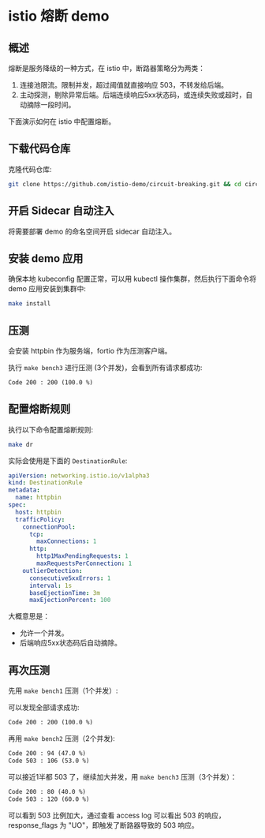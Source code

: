 # istio 熔断 demo

## 概述

熔断是服务降级的一种方式，在 istio 中，断路器策略分为两类：
1. 连接池限流。限制并发，超过阈值就直接响应 503，不转发给后端。
2. 主动探测，剔除异常后端。后端连续响应5xx状态码，或连续失败或超时，自动摘除一段时间。

下面演示如何在 istio 中配置熔断。

## 下载代码仓库

克隆代码仓库:

```bash
git clone https://github.com/istio-demo/circuit-breaking.git && cd circuit-breaking
```

## 开启 Sidecar 自动注入

将需要部署 demo 的命名空间开启 sidecar 自动注入。

## 安装 demo 应用

确保本地 kubeconfig 配置正常，可以用 kubectl 操作集群，然后执行下面命令将 demo 应用安装到集群中:

```bash
make install
```

## 压测

会安装 httpbin 作为服务端，fortio 作为压测客户端。

执行 `make bench3` 进行压测 (3个并发)，会看到所有请求都成功:

```txt
Code 200 : 200 (100.0 %)
```

## 配置熔断规则

执行以下命令配置熔断规则:

```bash
make dr
```

实际会使用是下面的 `DestinationRule`:

```yaml
apiVersion: networking.istio.io/v1alpha3
kind: DestinationRule
metadata:
  name: httpbin
spec:
  host: httpbin
  trafficPolicy:
    connectionPool:
      tcp:
        maxConnections: 1
      http:
        http1MaxPendingRequests: 1
        maxRequestsPerConnection: 1
    outlierDetection:
      consecutive5xxErrors: 1
      interval: 1s
      baseEjectionTime: 3m
      maxEjectionPercent: 100
```

大概意思是：
* 允许一个并发。
* 后端响应5xx状态码后自动摘除。

## 再次压测

先用 `make bench1` 压测（1个并发）:

可以发现全部请求成功:

```txt
Code 200 : 200 (100.0 %)
```

再用 `make bench2` 压测（2个并发):

```txt
Code 200 : 94 (47.0 %)
Code 503 : 106 (53.0 %)
```

可以接近1半都 503 了，继续加大并发，用 `make bench3` 压测（3个并发）：

```txt
Code 200 : 80 (40.0 %)
Code 503 : 120 (60.0 %)
```

可以看到 503 比例加大，通过查看 access log 可以看出 503 的响应，response_flags 为 "UO"，即触发了断路器导致的 503 响应。